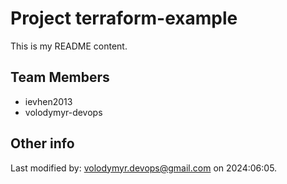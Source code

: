 # Project terraform-example

This is my README content.

## Team Members
- ievhen2013
- volodymyr-devops

## Other info
Last modified by: volodymyr.devops@gmail.com on 2024:06:05.
